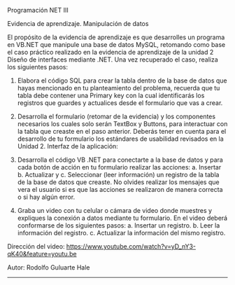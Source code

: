 Programación NET III

Evidencia  de aprendizaje.  Manipulación  de datos

El propósito de la evidencia de aprendizaje es que desarrolles un programa en VB.NET que manipule una base de datos MySQL,  retomando como base el  caso práctico  realizado en la  evidencia de aprendizaje de la unidad 2  Diseño de interfaces mediante .NET. Una vez recuperado el caso, realiza los siguientes pasos:
1.	Elabora el código SQL para crear la tabla dentro de la base de datos que hayas mencionado en tu planteamiento del problema, recuerda que tu tabla debe contener una Primary key  con la cual identificarás los registros que guardes y actualices desde el formulario que vas a crear.


2.  Desarrolla  el formulario  (retomar de la evidencia)  y los componentes necesarios los cuales solo serán TextBox y Buttons, para interactuar con la tabla  que creaste en el paso anterior. Deberás tener en cuenta para el desarrollo de tu formulario los estándares de usabilidad  revisados   en la Unidad 2.
Interfaz de la aplicación:


 
3.  Desarrolla  el código VB .NET para conectarte a la base de datos y para cada botón de acción en tu formulario realizar las acciones:
a.  Insertar
b.  Actualizar y
c.   Seleccionar (leer información) un registro de la tabla de la base de datos que creaste. 
No olvides realizar los mensajes que vera el usuario si es que las acciones se realizaron de manera correcta o si hay  algún error.
4.  Graba  un video con tu celular o cámara de video donde muestres y expliques la conexión a datos mediante tu formulario.   En el video deberá conformarse de los siguientes pasos:
a.  Insertar un registro. 
b.  Leer la información del registro.
c.   Actualizar la información del  mismo registro.



Dirección del video: https://www.youtube.com/watch?v=yD_nY3-qK40&feature=youtu.be 

Autor: Rodolfo Guluarte Hale

---------------